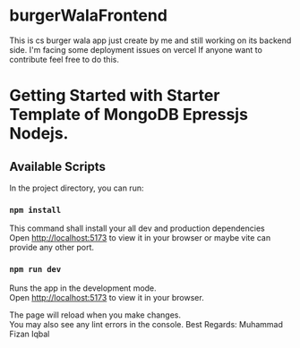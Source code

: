 # burgerWalaFrontend

This is cs burger wala app just create by me and still working on its backend side.
I'm facing some deployment issues on vercel If anyone want to contribute feel free to do this.

# Getting Started with Starter Template of MongoDB Epressjs Nodejs.

## Available Scripts

In the project directory, you can run:

### `npm install`

This command shall install your all dev and production dependencies\
Open [http://localhost:5173](http://localhost:5173) to view it in your browser or maybe vite can provide any other port.

### `npm run dev`

Runs the app in the development mode.\
Open [http://localhost:5173](http://localhost:5173) to view it in your browser.

The page will reload when you make changes.\
You may also see any lint errors in the console.
Best Regards: Muhammad Fizan Iqbal
